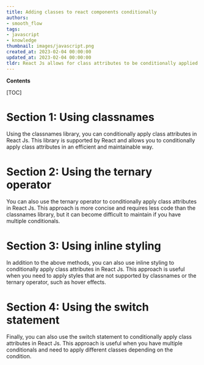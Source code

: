 ```yaml
---
title: Adding classes to react components conditionally
authors:
- smooth_flow
tags:
- javascript
- knowledge
thumbnail: images/javascript.png
created_at: 2023-02-04 00:00:00
updated_at: 2023-02-04 00:00:00
tldr: React Js allows for class attributes to be conditionally applied using JavaScript ternary operators.
---
```


**Contents**

[TOC]

# Section 1: Using classnames

Using the classnames library, you can conditionally apply class attributes in React Js. This library is supported by React and allows you to conditionally apply class attributes in an efficient and maintainable way. 

# Section 2: Using the ternary operator

You can also use the ternary operator to conditionally apply class attributes in React Js. This approach is more concise and requires less code than the classnames library, but it can become difficult to maintain if you have multiple conditionals. 

# Section 3: Using inline styling

In addition to the above methods, you can also use inline styling to conditionally apply class attributes in React Js. This approach is useful when you need to apply styles that are not supported by classnames or the ternary operator, such as hover effects. 

# Section 4: Using the switch statement

Finally, you can also use the switch statement to conditionally apply class attributes in React Js. This approach is useful when you have multiple conditionals and need to apply different classes depending on the condition.
